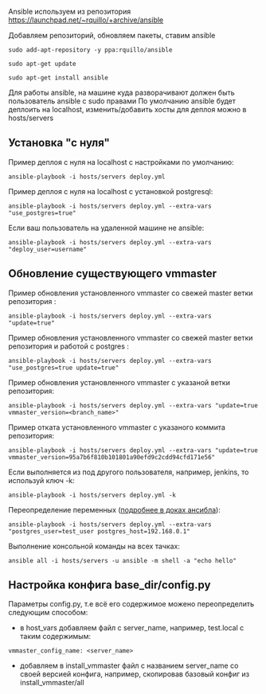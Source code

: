 Ansible используем из репозитория https://launchpad.net/~rquillo/+archive/ansible

Добавляем репозиторий, обновляем пакеты, ставим ansible

`sudo add-apt-repository -y ppa:rquillo/ansible`

`sudo apt-get update`

`sudo apt-get install ansible`

Для работы ansible, на машине куда разворачивают должен быть пользователь ansible с sudo правами
По умолчанию ansible будет деплоить на localhost, изменить/добавить хосты для деплоя можно в hosts/servers

Установка "с нуля"
------------------
Пример деплоя с нуля на localhost c настройками по умолчанию:

```
ansible-playbook -i hosts/servers deploy.yml
```

Пример деплоя с нуля на localhost c установкой postgresql:
```
ansible-playbook -i hosts/servers deploy.yml --extra-vars "use_postgres=true"
```

Если ваш пользователь на удаленной машине не ansible:
```
ansible-playbook -i hosts/servers deploy.yml --extra-vars "deploy_user=username"
```



Обновление существующего vmmaster
---------------------------------
Пример обновления установленного vmmaster со свежей master ветки репозитория :
```
ansible-playbook -i hosts/servers deploy.yml --extra-vars "update=true"
```

Пример обновления установленного vmmaster со свежей master ветки репозитория и работой с postgres :
```
ansible-playbook -i hosts/servers deploy.yml --extra-vars "use_postgres=true update=true"
```

Пример обновления установленного vmmaster с указаной ветки репозитория:
```
ansible-playbook -i hosts/servers deploy.yml --extra-vars "update=true vmmaster_version=<branch_name>"
```

Пример отката установленного vmmaster с указаного коммита репозитория:
```
ansible-playbook -i hosts/servers deploy.yml --extra-vars "update=true vmmaster_version=95a7b6f810b101801a90efd9c2cdd94cfd171e56"
```

Если выполняется из под другого пользователя, например, jenkins, то используй ключ -k:
```
ansible-playbook -i hosts/servers deploy.yml -k
```

Переопределение переменных ([подробнее в доках ансибла](http://www.ansibleworks.com/docs/playbooks_variables.html#passing-variables-on-the-command-line)): 
```
ansible-playbook -i hosts/servers deploy.yml --extra-vars "postgres_user=test_user postgres_host=192.168.0.1"
```

Выполнение консольной команды на всех тачках:
```
ansible all -i hosts/servers -u ansible -m shell -a "echo hello"
```

Настройка конфига base_dir/config.py
---------------------------------------
Параметры config.py, т.е всё его содержимое можено переопределить следующим способом:
* в host_vars добавляем файл с server_name, например, test.local c таким содержимым:
```
vmmaster_config_name: <server_name>
```
* добавляем в install_vmmaster файл с названием server_name со своей версией конфига, например, скопировав базовый конфиг из install_vmmaster/all


